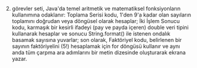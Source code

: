 2. görevler seti, Java'da temel aritmetik ve matematiksel fonksiyonların kullanımına odaklanır: Toplama Serisi kodu, $1$'den $9$'a kadar olan sayıların toplamını doğrudan veya döngüsel olarak hesaplar; İki İşlem Sonucu kodu, karmaşık bir kesirli ifadeyi (pay ve payda içeren) double veri tipini kullanarak hesaplar ve sonucu String.format() ile istenen ondalık basamak sayısına yuvarlar; son olarak, Faktöriyel kodu, belirlenen bir sayının faktöriyelini ($5!$) hesaplamak için for döngüsü kullanır ve aynı anda tüm çarpma ara adımlarını bir metin dizesinde oluşturarak ekrana yazar.
